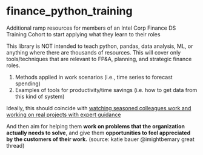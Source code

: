 # finance_python_training
Additional ramp resources for members of an Intel Corp Finance DS Training Cohort to start applying what they learn to their roles

This library is NOT intended to teach python, pandas, data analysis, ML, or anything where there are thousands of resources. This will cover only tools/techniques that are relevant to FP&A, planning, and strategic finance roles. 

1. Methods applied in work scenarios (i.e., time series to forecast spending)
2. Examples of tools for productivity/time savings (i.e. how to get data from this kind of system)

Ideally, this should coincide with [watching seasoned colleagues work and working on real projects with expert guidance](https://hbr.org/2019/02/how-to-train-someone-to-translate-business-problems-into-analytics-questions)

And then aim for helping them **work on problems that the organization actually needs to solve**, and give them **opportunities to feel appreciated by the customers of their work.** (source: katie bauer @imightbemary great thread)
